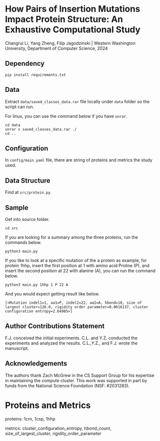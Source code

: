 # How Pairs of Insertion Mutations Impact Protein Structure: An Exhaustive Computational Study
Changrui Li, Yang Zheng, Filip Jagodzinski | Western Washington University, Department of Computer Science, 2024

## Dependency
````
pip install requirements.txt
````

## Data
Extract `data/saved_classes_data.rar` file locally under `data` folder so the script can run.

For linux, you can use the command below if you have `unrar`.
````
cd data
unrar x saved_classes_data.rar ./
cd ..
````

## Configuration
In `config/main.yaml` file, there are string of proteins and metrics the study used.

## Data Structure
Find at `src/protein.py`.

## Sample
Get into source folder.
````
cd src
````
If you are looking for a summary among the three proteins, run the commands below.

````
python3 main.py
````

If you like to look at a specific mutation of the a protein as example, for protein 1hhp, insert the first position at 1 with amino acid Proline (P), and insert the second position at 22 with alanine (A), you can run the command below.

````
python3 main.py 1hhp 1 P 22 A
````

And you would expect getting result like below.

`
[<Mutation indel1=1, aa1=P, indel2=22, aa2=A, hbond=10, size of largest cluster=126.0, rigidity order parameter=0.0616137, cluster configuration entropy=2.64985>]
`

## Author Contributions Statement
F.J. conceived the initial experiments. C.L. and Y.Z. conducted the experiments and analyzed the results. C.L.,Y.Z., and F.J.
wrote the manuscript.

## Acknowledgements
The authors thank Zach McGrew in the CS Support Group for his expertise in maintaining the compute cluster. This work was supported in part by funds from the National Science Foundation (NSF: #2031283).

# Proteins and Metrics

proteins: 
1crn, 1csp, 1hhp

metrics: 
cluster_configuration_entropy,
hbond_count,
size_of_largest_cluster,
rigidity_order_parameter
